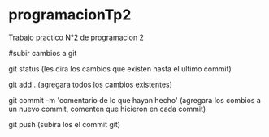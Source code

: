 # programacionTp2
Trabajo practico N°2 de programacion 2 


<!-- cuando dejen de programar suban los cambios a gitHub -->

#subir cambios a git

git status (les dira los cambios que existen hasta el ultimo commit)

git add . (agregara todos los cambios existentes)

git commit -m 'comentario de lo que hayan hecho' (agregara los combios a un nuevo commit, comenten que hicieron en cada commit)

git push (subira los el commit git)

